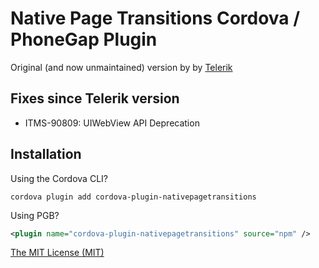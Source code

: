 # Native Page Transitions Cordova / PhoneGap Plugin
Original (and now unmaintained) version by by [Telerik](https://github.com/Telerik-Verified-Plugins/NativePageTransitions)

## Fixes since Telerik version

* ITMS-90809: UIWebView API Deprecation

## Installation

Using the Cordova CLI?

```
cordova plugin add cordova-plugin-nativepagetransitions
```

Using PGB?

```xml
<plugin name="cordova-plugin-nativepagetransitions" source="npm" />
```

[The MIT License (MIT)](http://www.opensource.org/licenses/mit-license.html)
